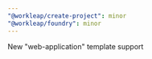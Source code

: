 ```yaml
---
"@workleap/create-project": minor
"@workleap/foundry": minor
---
```


New "web-application" template support

